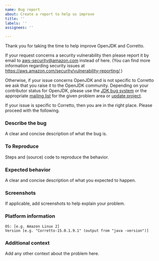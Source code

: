 ```yaml
---
name: Bug report
about: Create a report to help us improve
title: ''
labels: ''
assignees: ''

---
```


Thank you for taking the time to help improve OpenJDK and Corretto.

If your request concerns a security vulnerability then please report it by email to aws-security@amazon.com instead of here.
(You can find more information regarding security issues at https://aws.amazon.com/security/vulnerability-reporting/.)

Otherwise, if your issue concerns OpenJDK
and is not specific to Corretto
we ask that you raise it to the OpenJDK community.
Depending on your contributor status for OpenJDK,
please use the [JDK bug system](https://bugs.openjdk.java.net/) or
the appropriate [mailing list](http://mail.openjdk.java.net/mailman/listinfo)
for the given problem area or [update project](http://mail.openjdk.java.net/mailman/listinfo/jdk-updates-dev).

If your issue is specific to Corretto,
then you are in the right place.
Please proceed with the following.

### Describe the bug
A clear and concise description of what the bug is.

### To Reproduce
Steps and (source) code to reproduce the behavior.

### Expected behavior
A clear and concise description of what you expected to happen.

### Screenshots
If applicable, add screenshots to help explain your problem.

### Platform information
    OS: [e.g. Amazon Linux 2]
    Version [e.g. "Corretto-15.0.1.9.1" (output from "java -version")]

### Additional context
Add any other context about the problem here.
